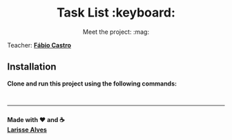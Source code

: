 <h1 align="center"><strong> Task List :keyboard: </strong></h1>
<p align="center">Meet the project: :mag:<br>  </p>


<!--- <div align="center" > 
  <img src="#" /> 
</div> -->


Teacher: <strong> <a href="https://github.com/deliberado"> Fábio Castro </a> 

## Installation
Clone and run this project using the following commands:
```


```
---

###
Made with :heart: and :coffee:	<br>
<a href="https://www.linkedin.com/in/larissealves/"> Larisse Alves </a>
